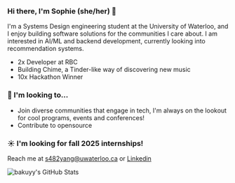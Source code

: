 ### Hi there, I'm Sophie (she/her) 🩵

I'm a Systems Design engineering student at the University of Waterloo, and I enjoy building software solutions for the communities I care about. I am interested in AI/ML and backend development, currently looking into recommendation systems.

- 2x Developer at RBC 
- Building Chime, a Tinder-like way of discovering new music
- 10x Hackathon Winner 

### 🌱 I'm looking to... 
- Join diverse communities that engage in tech, I'm always on the lookout for cool programs, events and conferences!
- Contribute to opensource

### ☀️ I'm looking for fall 2025 internships! 
Reach me at s482yang@uwaterloo.ca or <a href="https://www.linkedin.com/in/sophie-yang-66b855216/"> Linkedin</a>
<br/>



<img src="https://github-readme-stats.vercel.app/api/top-langs/?username=bakuyy&theme=blueberry&show_icons=true&hide_border=true&layout=compact" alt="bakuyy's GitHub Stats" />
